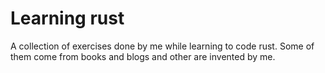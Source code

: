 # Learning rust

A collection of exercises done by me while learning to code rust. 
Some of them come from books and blogs and other are invented by me.